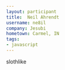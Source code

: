 ```yaml
---
layout: participant
title:  Neil Ahrendt
username: ne8il
company: Jesubi
hometown: Carmel, IN
tags:
- javascript
---
```


<!-- Tell us a little about yourself. -->

slothlike

<!-- Tell us something interesting. -->

